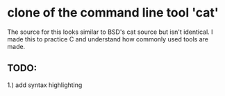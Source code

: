 
# clone of the command line tool 'cat'

The source for this looks similar to BSD's cat source but isn't identical. I
made this to practice C and understand how commonly used tools are made.

TODO:
---------
1.) add syntax highlighting
